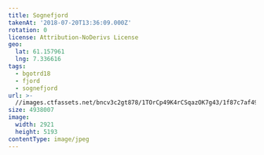 ```yaml
---
title: Sognefjord
takenAt: '2018-07-20T13:36:09.000Z'
rotation: 0
license: Attribution-NoDerivs License
geo:
  lat: 61.157961
  lng: 7.336616
tags:
  - bgotrd18
  - fjord
  - sognefjord
url: >-
  //images.ctfassets.net/bncv3c2gt878/1TOrCp49K4rCSqazOK7g43/1f87c7af49d569ed737e11e77a9c0370/sognefjord_42051168650_o
size: 4938007
image:
  width: 2921
  height: 5193
contentType: image/jpeg
---
```


